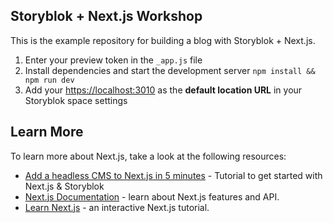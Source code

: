 ## Storyblok + Next.js Workshop

This is the example repository for building a blog with Storyblok + Next.js.

1. Enter your preview token in the `_app.js` file
2. Install dependencies and start the development server `npm install && npm run dev`
3. Add your [https://localhost:3010](https://localhost:3010) as the **default location URL** in your Storyblok space settings

## Learn More

To learn more about Next.js, take a look at the following resources:

- [Add a headless CMS to Next.js in 5 minutes](https://www.storyblok.com/tp/add-a-headless-cms-to-next-js-in-5-minutes) - Tutorial to get started with Next.js & Storyblok
- [Next.js Documentation](https://nextjs.org/docs) - learn about Next.js features and API.
- [Learn Next.js](https://nextjs.org/learn) - an interactive Next.js tutorial.
